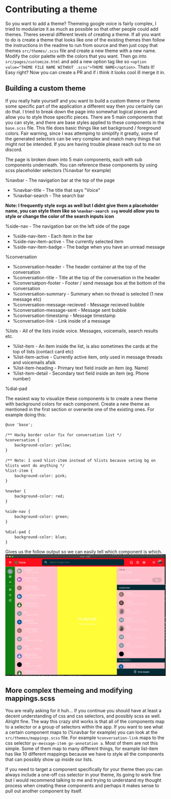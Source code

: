 # Contributing a theme
So you want to add a theme? Themeing google voice is fairly complex, I tried to modularize it as much as possible so that other people could add themes. Theres several different levels of creating a theme.
If all you want to do is create a theme that looks like one of the existing themes then follow the instructions in the readme to run from source and then just copy that themes `src/themes/.scss` file and create a new theme with a new name. Modify the color palette with the colors that you want.
 Then go into `src/pages/customize.html` and add a new option tag like so `<option value="THEME FILE NAME WITHOUT .scss">THEME NAME</option>`. Thats it! Easy right? Now you can create a PR and if i think it looks cool ill merge it in.

 ## Building a custom theme
 If you really hate yourself and you want to build a custom theme or theme some specific part of the application a different way then you certainly can do that. I tried to break down the page into somewhat logical pieces and allow you to style those specific pieces. There are 5 main components that you can style, and there are base styles applied to these components in the `base.scss` file. This file does basic things like set background / foreground colors. 
 Fair warning, since I was attemping to simiplify it greatly, some of the generated selectors can be very complex and match many things that might not be intended. If you are having trouble please reach out to me on discord.
 
 The page is broken down into 5 main components, each with sub components underneath. You can reference these components by using scss placeholder selectors (%navbar for example)

%navbar - The navigation bar at the top of the page
- %navbar-title - The title that says "Voice"
- %navbar-search - The search bar

**Note: I frequently style svgs as well but I didnt give them a placeholder name, you can style them like so `%navbar-search svg` would allow you to style or change the color of the search inputs icon**


%side-nav - The navigation bar on the left side of the page

- %side-nav-item - Each item in the bar
- %side-nav-item-active - The currently selected item
- %side-nav-item-badge - The badge when you have an unread message

%conversation
- %conversation-header - The header container at the top of the conversation
- %conversation-title - Title at the top of the conversation in the header
- %conversatpon-footer - Footer / send message box at the bottom of the conversation
- %conversation-summary - Summary when no thread is selected (1 new message etc)
- %conversation-message-recieved - Message recieved bubble
- %conversation-message-sent - Message sent bubble
- %conversation-timestamp - Message timestamp
- %conversation-link - Link inside of a message

%lists - All of the lists inside voice. Messages, voicemails, search results etc.
- %list-item - An item inside the list, is also sometimes the cards at the top of lists (contact card etc)
- %list-item-active - Currently active item, only used in message threads and voicemails afaik
- %list-item-heading - Primary text field inside an item (eg. Name)
- %list-item-detail - Secondary text field inside an item (eg. Phone number)

%dial-pad

The easiest way to visualize these components is to create a new theme with background colors for each component. Create a new theme as mentioned in the first section or overwrite one of the existing ones. For example doing this:

```
@use 'base';

/** Hacky border color fix for conversation list */
%conversation {
    background-color: yellow;
}

/** Note: I used %list-item instead of %lists because seting bg on %lists wont do anything */
%list-item {
    background-color: pink;
}

%navbar {
    background-color: red;
}

%side-nav {
    background-color: green;
}

%dial-pad {
    background-color: blue;
}
```

Gives us the follow output so we can easily tell which component is which.
![Components](screenshots/components.png)

## More complex themeing and modifying mappings.scss
You are really asking for it huh... If you continue you should have at least a decent understanding of css and css selectors, and possibly scss as well.
Alright fine. The way this crazy shit works is that all of the components map to a selector or a group of selectors within the app. If you want to see what a certain component maps to (%navbar for example) you
can look at the `src/themes/mappings.scss` file. For example `%conversation-link` maps to the css selector `gv-message-item gv-annotation a`. Most of them are not this simple. Some of them map to many different things, for example list-item has like 10 different mappings because we have to style all the components that can possibly show up inside our lists.

If you need to target a component specifically for your theme then you can always include a one-off css selector in your theme, its going to work fine but I would recommend talking to me and trying to understand my thought process when creating these components
and perhaps it makes sense to pull out another component by itself.
